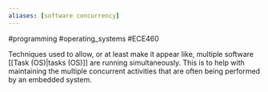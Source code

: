 ```yaml
---
aliases: [software concurrency]
---
```

#programming #operating_systems #ECE460 

Techniques used to allow, or at least make it appear like, multiple software [[Task (OS)|tasks (OS)]] are running simultaneously. This is to help with maintaining the multiple concurrent activities that are often being performed by an embedded system.